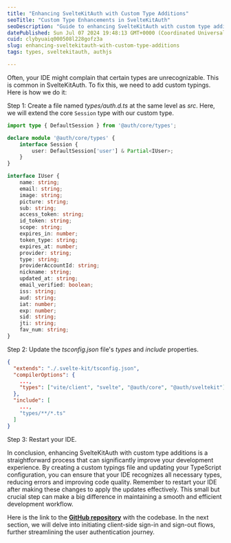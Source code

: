 ```yaml
---
title: "Enhancing SvelteKitAuth with Custom Type Additions"
seoTitle: "Custom Type Enhancements in SvelteKitAuth"
seoDescription: "Guide to enhancing SvelteKitAuth with custom type additions for improved IDE recognition and smoother development"
datePublished: Sun Jul 07 2024 19:48:13 GMT+0000 (Coordinated Universal Time)
cuid: clybyuaiq000508l228gofz3a
slug: enhancing-sveltekitauth-with-custom-type-additions
tags: types, sveltekitauth, authjs

---
```


Often, your IDE might complain that certain types are unrecognizable. This is common in SvelteKitAuth. To fix this, we need to add custom typings. Here is how we do it:

Step 1: Create a file named *types/auth.d.ts* at the same level as *src*. Here, we will extend the core `Session` type with our custom type.

```typescript
import type { DefaultSession } from '@auth/core/types';

declare module '@auth/core/types' {
	interface Session {
		user: DefaultSession['user'] & Partial<IUser>;
	}
}

interface IUser {
	name: string;
	email: string;
	image: string;
	picture: string;
	sub: string;
	access_token: string;
	id_token: string;
	scope: string;
	expires_in: number;
	token_type: string;
	expires_at: number;
	provider: string;
	type: string;
	providerAccountId: string;
	nickname: string;
	updated_at: string;
	email_verified: boolean;
	iss: string;
	aud: string;
	iat: number;
	exp: number;
	sid: string;
	jti: string;
	fav_num: string;
}
```

Step 2: Update the *tsconfig.json* file's *types* and *include* properties.

```json
{
  "extends": "./.svelte-kit/tsconfig.json",
  "compilerOptions": {
    ...,
    "types": ["vite/client", "svelte", "@auth/core", "@auth/sveltekit"]
  },
  "include": [
    ...,
    "types/**/*.ts"
  ]
}
```

Step 3: Restart your IDE.

In conclusion, enhancing SvelteKitAuth with custom type additions is a straightforward process that can significantly improve your development experience. By creating a custom typings file and updating your TypeScript configuration, you can ensure that your IDE recognizes all necessary types, reducing errors and improving code quality. Remember to restart your IDE after making these changes to apply the updates effectively. This small but crucial step can make a big difference in maintaining a smooth and efficient development workflow.

Here is the link to the [**GitHub repository**](https://github.com/aakash14goplani/SvelteKitAuth) with the codebase. In the next section, we will delve into initiating client-side sign-in and sign-out flows, further streamlining the user authentication journey.